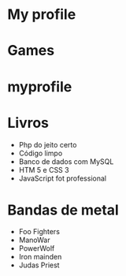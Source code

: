 # My profile

# Games

# myprofile

# Livros

* Php do jeito certo
* Código limpo
* Banco de dados com MySQL
* HTM 5 e CSS 3
* JavaScript fot professional

# Bandas de metal
 
* Foo Fighters
* ManoWar
* PowerWolf
* Iron mainden
* Judas Priest